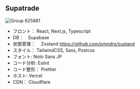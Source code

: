## Supatrade
![Group 625881](https://github.com/kuroro-31/Supatrade/assets/34049491/ce2d4f41-682e-47f8-bf58-cefb8fc95c11)
- フロント： 
React, Next.js, Typescript
- DB：　Supabase
- 状態管理：　
Zostand
https://github.com/pmndrs/zustand
- スタイル： TailwindCSS, Sass, Postcss
- フォント: Noto Sans JP
- コード分析: Eslint
- コード整形： Prettier
- ホスト: Vercel
- CDN： Cloudflare
